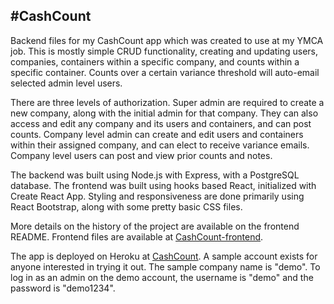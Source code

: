 #CashCount
---
Backend files for my CashCount app which was created to use at my YMCA job.  This is mostly simple CRUD functionality, creating and updating users, companies, containers within a specific company, and counts within a specific container.  Counts over a certain variance threshold will auto-email selected admin level users.

There are three levels of authorization.  Super admin are required to create a new company, along with the initial admin for that company.  They can also access and edit any company and its users and containers, and can post counts.  Company level admin can create and edit users and containers within their assigned company, and can elect to receive variance emails.  Company level users can post and view prior counts and notes.

The backend was built using Node.js with Express, with a PostgreSQL database.  The frontend was built using hooks based React, initialized with Create React App. Styling and responsiveness are done primarily using React Bootstrap, along with some pretty basic CSS files.

More details on the history of the project are available on the frontend README.  Frontend files are available at [CashCount-frontend](https://github.com/bpruitt63/cashCount-frontend).

The app is deployed on Heroku at [CashCount](https://cashcount.herokuapp.com/).  A sample account exists for anyone interested in trying it out.  The sample company name is "demo".  To log in as an admin on the demo account, the username is "demo" and the password is "demo1234".